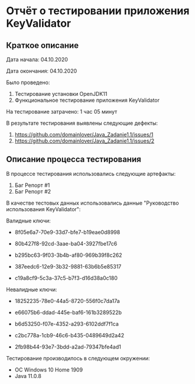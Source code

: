 # Отчёт о тестировании приложения KeyValidator 

## Краткое описание

Дата начала: 04.10.2020

Дата окончания: 04.10.2020

Было проведено:

  1. Тестирование установки OpenJDK11
  2. Функциональное тестирование приложения KeyValidator 

На тестирование затрачено: 1 час 05 минут

В результате тестирования выявлены следующие дефекты:

1. https://github.com/domainlover/Java_Zadanie1.1/issues/1
2. https://github.com/domainlover/Java_Zadanie1.1/issues/2

## Описание процесса тестирования

В процессе тестирования использовались следующие артефакты:

   1. Баг Репорт #1
   2. Баг Репорт #2

В качестве тестовых данных использовались данные "Руководство использования KeyValidator":

Валидные ключи:

* 8f05e6a7-70e9-33d7-bfe7-b19eae0d8998

* 80b427f8-92cd-3aae-ba04-3927fbe17c6

* b295bc63-9f03-3b4b-af80-969b39f8c262

* 387eedc6-12e9-3b32-9881-63b6b5e85317

* c19a8cf9-5c3a-37c5-b7f3-d16d38a0c180

Невалидные ключи:

* 18252235-78e0-44a5-8720-556f0c7da17a

* e66075b6-ddad-445e-baf6-161b3289522b

* b6d53250-f07e-4352-a293-6102ddf7f1ca

* c2bc778a-1cb9-46c6-b435-0489649d2a42

* 2fb98b44-93e7-3bdd-a2ad-79347bfe4ad1

Тестирование производилось в следующем окружении:

* ОС Windows 10 Home 1909
* Java 11.0.8
